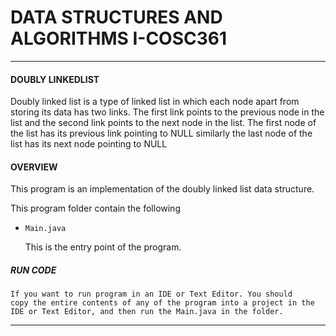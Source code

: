 # DATA STRUCTURES AND ALGORITHMS I-COSC361
___
#### DOUBLY LINKEDLIST
Doubly linked list is a type of linked list in which each node apart from storing its data has two links. The first link points to the previous node in the list and the second link points to the next node in the list. The first node of the list has its previous link pointing to NULL similarly the last node of the list has its next node pointing to NULL

#### OVERVIEW
This program is an implementation of the doubly linked list data structure.

This program folder contain the following
- `Main.java`

    This is the entry point of the program.

##### RUN CODE
    If you want to run program in an IDE or Text Editor. You should
    copy the entire contents of any of the program into a project in the IDE or Text Editor, and then run the Main.java in the folder.
___
